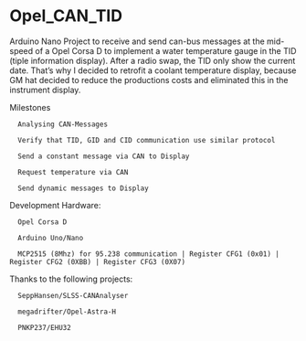 # Opel_CAN_TID
Arduino Nano Project to receive and send can-bus messages at the mid-speed of a Opel Corsa D to implement a water temperature gauge in the TID (tiple information display). After a radio swap, the TID only show the current date. That’s why I decided to retrofit a coolant temperature display, because GM hat decided to reduce the productions costs and eliminated this in the instrument display.


Milestones

	  Analysing CAN-Messages
	  
	  Verify that TID, GID and CID communication use similar protocol
	  
	  Send a constant message via CAN to Display
	  
	  Request temperature via CAN
	  
	  Send dynamic messages to Display


Development Hardware:

	  Opel Corsa D
	
	  Arduino Uno/Nano 
	
	  MCP2515 (8Mhz) for 95.238 communication | Register CFG1 (0x01) | Register CFG2 (0XBB) | Register CFG3 (0X07)


Thanks to the following projects:

	  SeppHansen/SLSS-CANAnalyser 
	  
	  megadrifter/Opel-Astra-H
	 
	  PNKP237/EHU32
